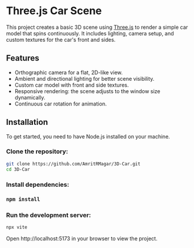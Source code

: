 <h1>Three.js Car Scene</h1>

This project creates a basic 3D scene using [Three.js](https://threejs.org/) to render a simple car model that spins continuously. It includes lighting, camera setup, and custom textures for the car's front and sides.

<h2>Features</h2>

- Orthographic camera for a flat, 2D-like view.
- Ambient and directional lighting for better scene visibility.
- Custom car model with front and side textures.
- Responsive rendering: the scene adjusts to the window size dynamically.
- Continuous car rotation for animation.

<h2>Installation</h2>
To get started, you need to have Node.js installed on your machine.

<h3>Clone the repository:</h3>

```bash
git clone https://github.com/AmritRMagar/3D-Car.git
cd 3D-Car
```
<h3>Install dependencies:<h3>

```bash
npm install
```
<h3>Run the development server:</h3>

```bash
npx vite
```

Open http://localhost:5173 in your browser to view the project.

